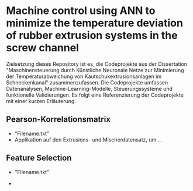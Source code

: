 # Machine control using ANN to minimize the temperature deviation of rubber extrusion systems in the screw channel

Zielsetzung dieses Repository ist es, die Codeprojekte aus der Dissertation "Maschinensteuerung durch Künstliche Neuronale Netze zur Minimierung der Temperaturabweichung von Kautschukextrusionsanlagen im Schneckenkanal" zusammenzufassen. Die Codeprojekte umfassen Datenanalysen, Machine-Learning-Modelle, Steuerungssysteme und funktionelle Validierungen. Es folgt eine Referenzierung der Codeprojekte mit einer kurzen Erläuterung.

## Pearson-Korrelationsmatrix 
- "Filename.txt"
- Applikation auf den Extrusions- und Mischerdatensatz, um ... 

## Feature Selection
- "Filename.txt"


- 
